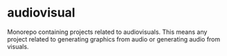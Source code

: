 # audiovisual

Monorepo containing projects related to audiovisuals. This means any project related to generating graphics from audio or generating audio from visuals.
